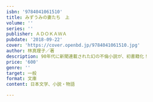```yaml
---
isbn: '9784041061510'
title: みずうみの妻たち　上
volume: ''
series: ''
publisher: ＡＤＯＫＡＷＡ
pubdate: '2018-09-22'
cover: 'https://cover.openbd.jp/9784041061510.jpg'
author: 林真理子／著
description: 90年代に新聞連載された幻の不倫小説が、初書籍化！
price: '600'
genre: ''
target: 一般
format: 文庫
content: 日本文学、小説・物語

---
```


